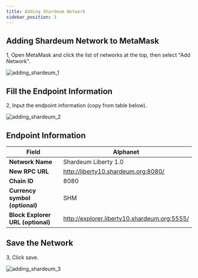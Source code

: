 ```yaml
---
title: Adding Shardeum Network
sidebar_position: 3
---
```


## Adding Shardeum Network to MetaMask

1, Open MetaMask and click the list of networks at the top, then select "Add Network".

![adding_shardeum_1](/img/adding_shardeum/adding_shardeum_1.png)

## Fill the Endpoint Information

2, Input the endpoint information (copy from table below).

![adding_shardeum_2](/img/adding_shardeum/adding_shardeum_2.png)

## Endpoint Information

| **Field**                         	| **Alphanet**               	
|-----------------------------------	|----------------------------
| **Network Name**                  	| Shardeum Liberty 1.0      	
| **New RPC URL**                   	| http://liberty10.shardeum.org:8080/                     
| **Chain ID**                      	| 8080                        	
| **Currency symbol (optional)**    	| SHM                       	
| **Block Explorer URL (optional)** 	| http://explorer.liberty10.shardeum.org:5555/ 	

## Save the Network

3, Click save.

![adding_shardeum_3](/img/adding_shardeum/adding_shardeum_3.png)
